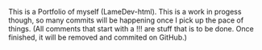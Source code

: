This is a Portfolio of myself (LameDev-html). This is a work in progess though, so many commits will be happening once I pick up the pace of things. (All comments that start with a !!! are stuff that is to be done. Once finished, it will be removed and commited on GitHub.)